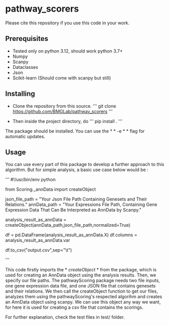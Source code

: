 # pathway_scorers

Please cite this repository if you use this code in your work.

## Prerequisites

- Tested only on python 3.12, should work python 3.7+
- Numpy
- Scanpy
- Dataclasses
- Json
- Scikit-learn (Should come with scanpy but still)

## Installing

- Clone the repository from this source.
'''
git clone https://github.com/BMGLab/pathway_scorers
'''

- Then inside the project directory, do 
'''
pip install .
'''

The package should be installed. You can use the * * -e * * flag for automatic updates.

## Usage

You can use every part of this package to develop a further approach to this algorithm.
But for simple analysis, a basic use case below would be : 

'''
#!/usr/bin/env python

from Scoring._annData import createObject

json_file_path = "Your Json File Path Containing Genesets and Their Relations."
annData_path = "Your Expressions File Path, Containing Gene Expression Data That Can Be Interpreted as AnnData by Scanpy."

analysis_result_as_annData = createObject(annData_path,json_file_path,normalized=True)

df = pd.DataFrame(analysis_result_as_annData.X)
df.columns = analysis_result_as_annData.var

df.to_csv("output.csv",sep="\t")

'''

This code firstly imports the * *createObject* * from the package, which is used for creating an AnnData object
using the analysis results. Then, we specify our file paths. The pathwayScoring package needs two file inputs,
one gene expression data file, and one JSON file that contains genesets and their relations. We then call the 
createObject function to get our files, analyzes them using the pathwayScoring's respected algorihm and creates an AnnData object using scanpy. We can use this object any way we want, for here it is used for creating a csv file 
that contains the scorings. 

For further explanation, check the test files in test/ folder.

